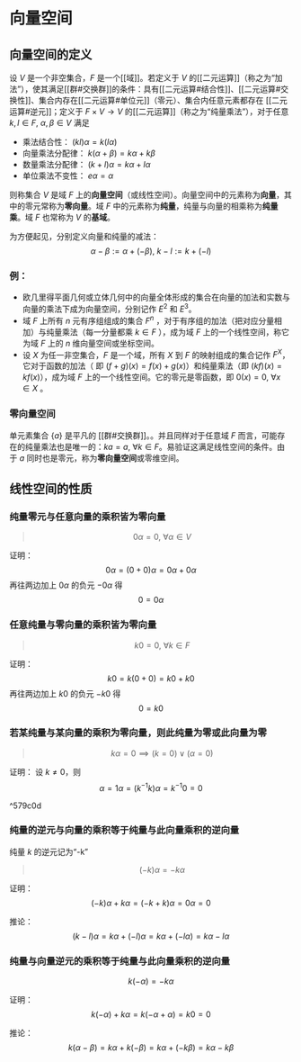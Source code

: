 # 向量空间

## 向量空间的定义

设 $V$ 是一个非空集合，$F$ 是一个[[域]]。若定义于 $V$ 的[[二元运算]]（称之为“加法”），使其满足[[群#交换群]]的条件：具有[[二元运算#结合性]]、[[二元运算#交换性]]、集合内存在[[二元运算#单位元]]（零元）、集合内任意元素都存在 [[二元运算#逆元]]；定义于 $F \times V \to V$ 的[[二元运算]]（称之为“纯量乘法”），对于任意 $k,l \in F,\ \alpha,\beta \in V$ 满足
+ 乘法结合性： $(kl)\alpha=k(l\alpha)$
+ 向量乘法分配律： $k(\alpha+\beta)=k\alpha+k\beta$
+ 数量乘法分配律： $(k+l)\alpha=k\alpha+l\alpha$
+ 单位乘法不变性： $e \alpha =\alpha$

则称集合 $V$ 是域 $F$ 上的**向量空间**（或线性空间）。向量空间中的元素称为**向量**，其中的零元常称为**零向量**。域 $F$ 中的元素称为**纯量**，纯量与向量的相乘称为**纯量乘**。域 $F$  也常称为 $V$ 的**基域**。

为方便起见，分别定义向量和纯量的减法：
$$\alpha-\beta:=\alpha+(-\beta),\ k-l:=k+(-l)$$

### 例：

+ 欧几里得平面几何或立体几何中的向量全体形成的集合在向量的加法和实数与向量的乘法下成为向量空间，分别记作 $E^2$ 和 $E^3$。
+ 域 $F$ 上所有 $n$ 元有序组组成的集合 $F^n$ ，对于有序组的加法（把对应分量相加）与纯量乘法（每一分量都乘 $k \in F$ ），成为域 $F$ 上的一个线性空间，称它为域 $F$ 上的 $n$ 维向量空间或坐标空间。
+ 设 $X$ 为任一非空集合，$F$ 是一个域，所有 $X$ 到 $F$ 的映射组成的集合记作 $F^X$，它对于函数的加法（ 即 $(f + g)(x) = f(x) + g(x)$）和纯量乘法（即 $(kf)(x)=kf(x)$），成为域 $F$ 上的一个线性空间。它的零元是零函数，即 $0(x)=0,\ \forall x \in X$ 。

### 零向量空间

单元素集合 $\{ a \}$ 是平凡的 [[群#交换群]]。。并且同样对于任意域 $F$ 而言，可能存在的纯量乘法也是唯一的：$k a=a,\ \forall k \in F$。易验证这满足线性空间的条件。由于 $a$ 同时也是零元，称为**零向量空间**或零维空间。

## 线性空间的性质

### 纯量零元与任意向量的乘积皆为零向量

> $$ 0 \alpha = 0 ,\ \forall \alpha \in V $$

证明：
$$ 0 \alpha = (0+0) \alpha = 0 \alpha + 0 \alpha  $$
再往两边加上 $0 \alpha$ 的负元  $-0 \alpha$ 得
$$ 0 = 0 \alpha  $$

### 任意纯量与零向量的乘积皆为零向量

> $$ k 0 = 0 ,\ \forall k \in F $$

证明：
$$ k 0 = k(0+0) = k0 + k0  $$
再往两边加上 $k0$ 的负元  $-k0$ 得
$$ 0 = k0 $$

### 若某纯量与某向量的乘积为零向量，则此纯量为零或此向量为零


> $$ k \alpha = 0 \implies (k=0)\vee (\alpha=0) $$

证明：
设 $k \neq 0$，则
$$ \alpha = 1\alpha=(k^{-1} k)\alpha=k^{-1} 0 =0 $$

^579c0d


### 纯量的逆元与向量的乘积等于纯量与此向量乘积的逆向量

纯量 $k$ 的逆元记为“-k”
> $$ (-k)\alpha=-k\alpha $$

证明：
$$ (-k)\alpha + k\alpha = (-k+k)\alpha=0\alpha=0 $$

推论：
$$ (k-l)\alpha=k\alpha+(-l)\alpha=k\alpha+(-l\alpha)=k\alpha-l\alpha $$

### 纯量与向量逆元的乘积等于纯量与此向量乘积的逆向量

$$k(-\alpha)=-k \alpha$$

证明：
$$ k(-\alpha) + k\alpha = k(-\alpha+\alpha)=k0=0 $$

推论：
$$ k(\alpha-\beta)=k\alpha+k(-\beta)=k\alpha+(-k\beta)=k\alpha-k\beta $$

